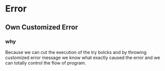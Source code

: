 # Error

## Own Customized Error

### why

Because we can cut the execution of the try bolcks and by throwing customized error message we know what exactly caused the error and we can totally control the flow of program.